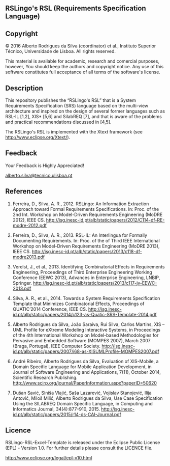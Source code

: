 ## RSLingo's RSL (Requirements Specification Language)

Copyright
--------------------------------------------------------------------------------------
© 2016 Alberto Rodrigues da Silva (coordinator) et al., Instituto Superior Técnico, Universidade de Lisboa. All rights reserved.

This material is available for academic, research and comercial purposes, however, You should keep the authors and copyright notice.
Any use of this software constitutes full acceptance of all terms of the software's license.

Description
--------------------------------------------------------------------------------------
This repository publishes the “RSLingo's RSL” that is a System Requirements Specification (SRS) language based on the multi-view architecture and inspired on the design of several former languages such as RSL-IL [1,2], XIS* [5,6] and SilabREQ [7], and that is aware of the problems and practical recommendations discussed in [4,5].

The RSLingo's RSL is implemented with the Xtext framework (see http://www.eclipse.org/Xtext/).


Feedback
--------------------------------------------------------------------------------------
Your Feedback is Highly Appreciated!

alberto.silva@tecnico.ulisboa.pt

References
--------------------------------------------------------------------------------------
1. Ferreira, D., Silva, A. R., 2012. RSLingo: An Information Extraction Approach toward Formal Requirements Specifications. In: Proc. of the 2nd Int. Workshop on Model-Driven Requirements Engineering (MoDRE 2012), IEEE CS. http://isg.inesc-id.pt/alb/static/papers/2012/C114-df-RE-modre-2012.pdf

2. Ferreira, D., Silva, A. R., 2013. RSL-IL: An Interlingua for Formally Documenting Requirements. In: Proc. of the of Third IEEE International Workshop on Model-Driven Requirements Engineering (MoDRE 2013), IEEE CS. http://isg.inesc-id.pt/alb/static/papers/2013/c118-df-modre2013.pdf

3. Verelst, J., et al., 2013. Identifying Combinatorial Effects in Requirements Engineering, Proceedings of Third Enterprise Engineering Working Conference (EEWC 2013), Advances in Enterprise Engineering, LNBIP, Springer. http://isg.inesc-id.pt/alb/static/papers/2013/c117-jv-EEWC-2013.pdf

4. Silva, A. R., et al., 2014. Towards a System Requirements Specification Template that Minimizes Combinatorial Effects, Proceedings of QUATIC’2014 Conference, IEEE CS. http://isg.inesc-id.pt/alb/static/papers/2014/c123-as-Quatic-SRS-Template-2014.pdf

5. Alberto Rodrigues da Silva, João Saraiva, Rui Silva, Carlos Martins, XIS – UML Profile for eXtreme Modeling Interactive Systems, in Proceedings of the 4th International Workshop on Model-based Methodologies for Pervasive and Embedded Software (MOMPES 2007), March 2007 (Braga, Portugal), IEEE Computer Society. http://isg.inesc-id.pt/alb/static/papers/2007/i68-as-XISUMLProfile-MOMPES2007.pdf

6. André Ribeiro, Alberto Rodrigues da Silva, Evaluation of XIS-Mobile, a Domain Specific Language for Mobile Application Development, in Journal of Software Engineering and Applications, 7(11), October 2014, Scientific Research Publishing. http://www.scirp.org/journal/PaperInformation.aspx?paperID=50620 

7. Dušan Savić, Siniša Vlajić, Saša Lazarević, Vojislav Stanojević, Ilija Antović, Miloš Milić, Alberto Rodrigues da Silva, Use Case Specification Using the SILABREQ Domain Specific Language, in Computing and Informatics Journal, 34(4):877–910, 2015. http://isg.inesc-id.pt/alb/static/papers/2015/r14-ds-CAI-Journal.pdf

Licence
--------------------------------------------------------------------------------------
RSLingo-RSL-Excel-Template is released under the Eclipse Public License (EPL) - Version 1.0.
For further details please consult the LICENCE file. 

http://www.eclipse.org/legal/epl-v10.html
